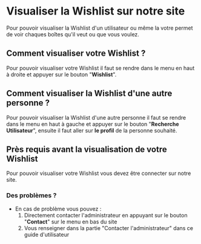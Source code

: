 # Visualiser la Wishlist sur notre site

Pour pouvoir visualiser la Wishlist d'un utilisateur ou même la votre permet de voir chaques boîtes qu'il veut ou que vous voulez.

## Comment visualiser votre Wishlist ?

Pour pouvoir visualiser votre Wishlist il faut se rendre dans le menu en haut à droite et appuyer sur le bouton "**Wishlist**". 

## Comment visualiser la Wishlist d'une autre personne ?

Pour pouvoir visualiser la Wishlist d'une autre personne il faut se rendre dans le menu en haut à gauche et appuyer sur le bouton "**Recherche Utilisateur**", ensuite il faut aller sur **le profil** de la personne souhaité. 

## Près requis avant la visualisation de votre Wishlist

Pour pouvoir visualiser votre Wishlist vous devez être connecter sur notre site.

### Des problèmes ?

- En cas de problème vous pouvez : 
    1. Directement contacter l'administrateur en appuyant sur le bouton "**Contact**" sur le menu en bas du site
    2. Vous renseigner dans la partie "Contacter l'administrateur" dans ce guide d'utilisateur
